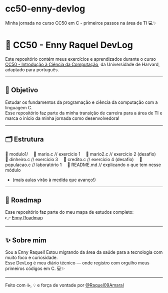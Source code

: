 # cc50-enny-devlog
Minha jornada no curso CC50 em C - primeiros passos na área de TI 💻✨

# 🧠 CC50 - Enny Raquel DevLog

Este repositório contém meus exercícios e aprendizados durante o curso [CC50 - Introdução à Ciência da Computação](https://cs50.harvard.edu/x/), da Universidade de Harvard, adaptado para português.

---

## 🎯 Objetivo

Estudar os fundamentos da programação e ciência da computação com a linguagem C.  
Esse repositório faz parte da minha transição de carreira para a área de TI e marca o início da minha jornada como desenvolvedora!

---

## 🗂️ Estrutura

📁 modulo1/
 📄 mario.c          // exercício 1
 📄 mario2.c         // exercício 2 (desafio)
 📄 dinheiro.c       // exercício 3
 📄 credito.c        // exercício 4 (desafio)
 📄 populacao.c      // laboratório 1
 📄 README.md        // explicando o que tem nesse módulo
- (mais aulas virão à medida que avanço!)

---

## 🔗 Roadmap

Esse repositório faz parte do meu mapa de estudos completo:  
👉 [Enny Roadmap](https://github.com/Raquel09Amaral/enny-roadmap)

---

## ✨ Sobre mim

Sou a Enny Raquel! Estou migrando da área da saúde para a tecnologia com muito foco e curiosidade.  
Esse DevLog é meu diário técnico — onde registro com orgulho meus primeiros códigos em C. 💻✨

---

Feito com ☕, 💡 e força de vontade por [@Raquel09Amaral](https://github.com/Raquel09Amaral)
